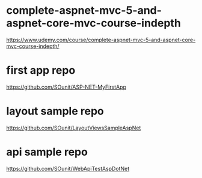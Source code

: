 # complete-aspnet-mvc-5-and-aspnet-core-mvc-course-indepth
https://www.udemy.com/course/complete-aspnet-mvc-5-and-aspnet-core-mvc-course-indepth/

# first app repo
https://github.com/SOunit/ASP-NET-MyFirstApp

# layout sample repo
https://github.com/SOunit/LayoutViewsSampleAspNet

# api sample repo
https://github.com/SOunit/WebApiTestAspDotNet
